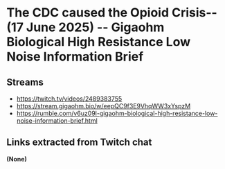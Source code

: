 # The CDC caused the Opioid Crisis-- (17 June 2025) -- Gigaohm Biological High Resistance Low Noise Information Brief

## Streams
- https://twitch.tv/videos/2489383755
- https://stream.gigaohm.bio/w/eepQC9f3E9VhqWW3xYspzM
- https://rumble.com/v6uz09l-gigaohm-biological-high-resistance-low-noise-information-brief.html

## Links extracted from Twitch chat
__(None)__
